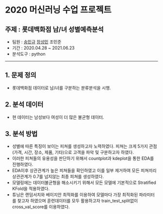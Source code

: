# 2020 머신러닝 수업 프로젝트

## 주제 : 롯데백화점 남/녀 성별예측분석

- 팀원 : [송민규][mk0715] [장성민][JangSeongMin] 조민준
- 기간 : 2020.04.28 ~ 2021.06.23
- 분석도구 : python

[mk0715]: https://github.com/mk0715
[JangSeongMin]: https://github.com/JsmRecodeSpace

-----------------------------------------------------------------------------------------

## 1. 문제 정의

- 롯데백화점 데이터로 남/녀를 구분하는 분류분석을 시행.

## 2. 분석 데이터

- 현 데이터는 남성보다 여성이 더 많은 불균형 데이터.

## 3. 분석 방법

- 성별에 따른 특징이 보이는 피쳐를 생성하고자 노력하였다. 피쳐는 크게 5가지 관점(가격, 시간, 장소, 제품, 기타)으로 고객을 파악 및 구분하고자 하였다. 
- 이러한 피쳐들의 유용성을 판단하기 위해서 countplot과 kdeplot을 통한 EDA를 진행하였다. 
- EDA이후 상관관계가 높은 피쳐들을 확인하였고 이를 일부 제거하여 모든 피쳐끼리 상관관계가 0.7를 넘지않는 최종 피쳐를 생성하였다. 
- 모델링에는 데이터불균형을 해소시키기 위해서 모든 모델에 기본적으로 Stratified KFold을 적용하였다. 
- 튜닝은 랜덤서치와 베이지안 최적화를 이용하여 모델마다 가장 최적화된 파라미터를 찾고자 하였으며 훈련데이터를 모두 활용하고자 train_test_split없이 cross_val_score를 이용하였다.  
